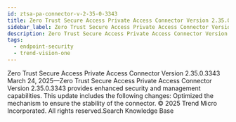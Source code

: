 ```yaml
---
id: ztsa-pa-connector-v-2-35-0-3343
title: Zero Trust Secure Access Private Access Connector Version 2.35.0.3343
sidebar_label: Zero Trust Secure Access Private Access Connector Version 2.35.0.3343
description: Zero Trust Secure Access Private Access Connector Version 2.35.0.3343
tags:
  - endpoint-security
  - trend-vision-one
---
```


 Zero Trust Secure Access Private Access Connector Version 2.35.0.3343 March 24, 2025—Zero Trust Secure Access Private Access Connector Version 2.35.0.3343 provides enhanced security and management capabilities. This update includes the following changes: Optimized the mechanism to ensure the stability of the connector. © 2025 Trend Micro Incorporated. All rights reserved.Search Knowledge Base